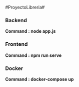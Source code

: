 #ProyectoLibreria#
### Backend ###
 **Command : node app.js**
### Frontend ###
 **Command : npm run serve**
### Docker ###
 **Command : docker-compose up**

